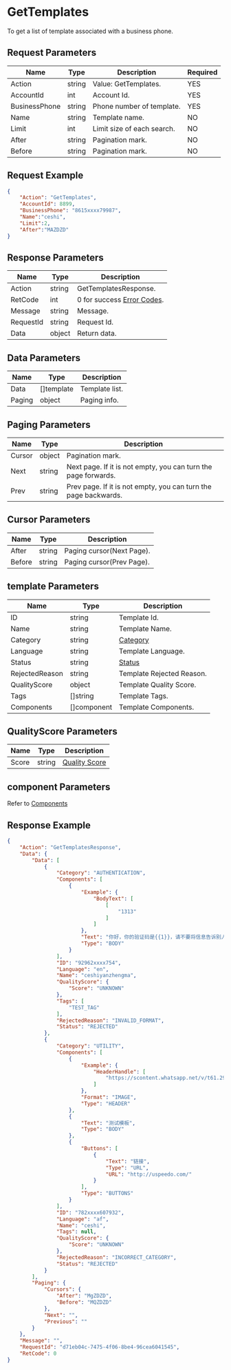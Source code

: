 # GetTemplates
To get a list of template associated with a business phone.  

## Request Parameters
| Name          | Type   | Description               | Required |
| ------------- | ------ | ------------------------- | -------- |
| Action        | string | Value: GetTemplates.              | YES      |
| AccountId     | int    | Account Id.                | YES      |
| BusinessPhone | string | Phone number of template.                | YES      |
| Name          | string | Template name.             | NO       |
| Limit         | int    | Limit size of each search. | NO       |
| After         | string | Pagination mark.             | NO       |
| Before        | string | Pagination mark.             | NO       |


## Request Example
```json
{
    "Action": "GetTemplates",
    "AccountId": 8899,
    "BusinessPhone": "8615xxxx79987",
    "Name":"ceshi",
    "Limit":2,
    "After":"MAZDZD"
}
```

## Response Parameters
| Name      | Type   | Description                                           |
| --------- | ------ | ----------------------------------------------------- |
| Action    | string | GetTemplatesResponse.                                  |
| RetCode   | int    | 0 for success [Error Codes](./999-Enum.md#error_code). |
| Message   | string | Message.                                               |
| RequestId | string | Request Id.                                            |
| Data      | object | Return data.                                           |

## Data Parameters
| Name   | Type       | Description   |
| ------ | ---------- | ------------- |
| Data   | []template | Template list. |
| Paging | object     | Paging info.   |

## Paging Parameters
| Name   | Type   | Description                                                   |
| ------ | ------ | ------------------------------------------------------------- |
| Cursor | object | Pagination mark.                                                 |
| Next   | string | Next page. If it is not empty, you can turn the page forwards. |
| Prev   | string | Prev page. If it is not empty, you can turn the page backwards. |

## Cursor Parameters
| Name   | Type   | Description              |
| ------ | ------ | ------------------------ |
| After  | string | Paging cursor(Next Page). |
| Before | string | Paging cursor(Prev Page). |

## template Parameters
| Name           | Type        | Description                                 |
| -------------- | ----------- | ------------------------------------------- |
| ID             | string      | Template Id.                                 |
| Name           | string      | Template Name.                               |
| Category       | string      | [Category](./999-Enum.md#template_category) |
| Language       | string      | Template Language.                           |
| Status         | string      | [Status](./999-Enum.md#template_status)     |
| RejectedReason | string      | Template Rejected Reason.                     |
| QualityScore   | object      | Template Quality Score.                       |
| Tags           | []string    | Template Tags.                               |
| Components     | []component | Template Components.                         |

## QualityScore Parameters
| Name  | Type   | Description                                           |
| ----- | ------ | ----------------------------------------------------- |
| Score | string | [Quality Score](./999-Enum.md#template_quality_score) |

## component Parameters
Refer to [Components](https://developers.facebook.com/docs/whatsapp/business-management-api/message-templates/components)


## Response Example
```json
{
    "Action": "GetTemplatesResponse",
    "Data": {
        "Data": [
            {
                "Category": "AUTHENTICATION",
                "Components": [
                    {
                        "Example": {
                            "BodyText": [
                                [
                                    "1313"
                                ]
                            ]
                        },
                        "Text": "你好，你的验证码是{{1}}，请不要将信息告诉别人",
                        "Type": "BODY"
                    }
                ],
                "ID": "92962xxxx754",
                "Language": "en",
                "Name": "ceshiyanzhengma",
                "QualityScore": {
                    "Score": "UNKNOWN"
                },
                "Tags": [
                    "TEST_TAG"
                ],
                "RejectedReason": "INVALID_FORMAT",
                "Status": "REJECTED"
            },
            {
                "Category": "UTILITY",
                "Components": [
                    {
                        "Example": {
                            "HeaderHandle": [
                                "https://scontent.whatsapp.net/v/t61.29466-34/339053090_782169319941265_6515992918508567612_n.png?ccb=1-7&_nc_sid=57045b&_nc_ohc=kqoiquC7lvYAX_nBRL_&_nc_ht=scontent.whatsapp.net&edm=AH51TzQEAAAA&oh=01_AdQ6WI1_lWevNio26xXchMxcIv8aeVoF1UD9cTVdXtkkuw&oe=646FF3F7"
                            ]
                        },
                        "Format": "IMAGE",
                        "Type": "HEADER"
                    },
                    {
                        "Text": "测试模板",
                        "Type": "BODY"
                    },
                    {
                        "Buttons": [
                            {
                                "Text": "链接",
                                "Type": "URL",
                                "URL": "http://uspeedo.com/"
                            }
                        ],
                        "Type": "BUTTONS"
                    }
                ],
                "ID": "782xxxx607932",
                "Language": "af",
                "Name": "ceshi",
                "Tags": null,
                "QualityScore": {
                    "Score": "UNKNOWN"
                },
                "RejectedReason": "INCORRECT_CATEGORY",
                "Status": "REJECTED"
            }
        ],
        "Paging": {
            "Cursors": {
                "After": "MgZDZD",
                "Before": "MQZDZD"
            },
            "Next": "",
            "Previous": ""
        }
    },
    "Message": "",
    "RequestId": "d71eb04c-7475-4f06-8be4-96cea6041545",
    "RetCode": 0
}
```
